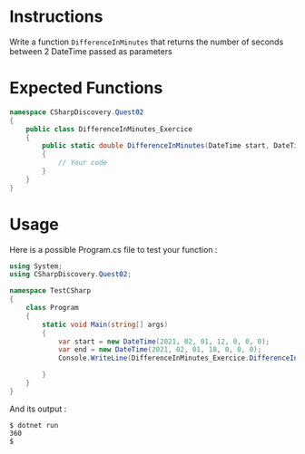 # Instructions

Write a function `DifferenceInMinutes` that returns the number of seconds between 2 DateTime passed as parameters

# Expected Functions

```C#
namespace CSharpDiscovery.Quest02
{
    public class DifferenceInMinutes_Exercice
    {
        public static double DifferenceInMinutes(DateTime start, DateTime end)
        {
            // Your code
        }
    }
}
```

# Usage

Here is a possible Program.cs file to test your function :

```C#
using System;
using CSharpDiscovery.Quest02;

namespace TestCSharp
{
    class Program
    {
        static void Main(string[] args)
        {
            var start = new DateTime(2021, 02, 01, 12, 0, 0, 0);
            var end = new DateTime(2021, 02, 01, 18, 0, 0, 0);
            Console.WriteLine(DifferenceInMinutes_Exercice.DifferenceInMinutes(start, end));

        }
    }
}
```

And its output :

```
$ dotnet run
360
$
```
